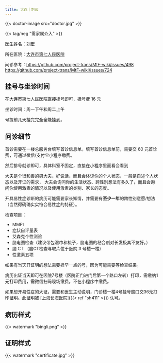 ```yaml
---
title: 大连｜刘宏
---
```


{{< doctor-image src="doctor.jpg" >}}

{{< tag/neg "需家属介入" >}}

医生姓名：[刘宏](https://www.haodf.com/doctor/62704.html)

所在医院：[大连市第七人民医院](https://amap.com/place/B019B01AD1)

问诊参考：<https://github.com/project-trans/MtF-wiki/issues/498> <https://github.com/project-trans/MtF-wiki/issues/724>

## 挂号与坐诊时间

在大连市第七人民医院直接挂号即可，挂号费 16 元

坐诊时间：周一下午和周二上午

号提前几天挂完完全全能挂到。

## 问诊细节

首诊需要在一楼总服务台填写首诊信息单。填写首诊信息单前，需要交 60 元首诊费，可通过微信/支付宝小程序缴费。

然后排号就诊即可，具体科室不固定，直接在小程序里面看会看到

大夫是个很和善的男大夫，好说话，而且会体谅你的个人状态，一般是自述个人状态以及开证的需求，
大夫会询问你的生活状态、跨性别想法有多久了，而且会询问你使用激素的情况以及使用激素的类别、家长的态度。

开具易性症诊断的病历可能需要家长知情，并需要有**至少一年**的跨性别意愿/想法（当然得确确实实符合易性症的特征）。

检查项目：

- MMPI
- 症状自评量表
- 艾森克个性测验
- 脑电图检查（建议带包湿巾和梳子，脑电图的粘合剂对长发极其不友好。）
- 脑 CT （脑CT检查与取片位于医院 3 号楼一楼）
- 性激素五项

如果有当天开证明的想法需要挂早一点的号，因为可能需要等检查结果。

病历出证当天即可在医院7号楼（医院正门进门后第一个路口左转）打印，需缴纳1元打印费用，需微信扫码现场缴费，不在小程序中缴费。

如果想开易性症的大证，需要和医生主动说明，门诊楼一楼4号挂号窗口交36元打印证明。此证明被 [上海长海医院]({{< ref "sh411" >}}) 认可。

## 病历样式

{{< watermark "bingli.png" >}}

## 证明样式

{{< watermark "certificate.jpg" >}}
